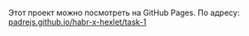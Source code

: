 Этот проект можно посмотреть на GitHub Pages.
По адресу: [padrejs.github.io/habr-x-hexlet/task-1](https://padrejs.github.io/habr-x-hexlet/task-1/)